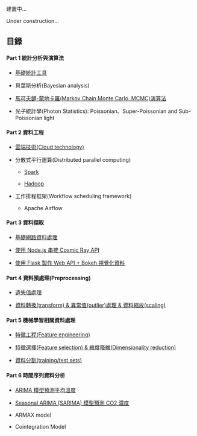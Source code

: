 建置中...

Under construction...

## 目錄

#### Part 1 統計分析與演算法

- [基礎統計工具](https://github.com/yeh8211TK/DataScience/tree/master/Statistics)

- 貝葉斯分析(Bayesian analysis)

- [馬可夫鏈-蒙地卡羅(Markov Chain Monte Carlo, MCMC)演算法](https://github.com/yeh8211TK/DataScience/tree/master/MCMC)

- 光子統計學(Photon Statistics): Poissonian、Super-Poissonian and Sub-Poissonian light

#### Part 2 資料工程

- [雲端技術(Cloud technology)](https://github.com/yeh8211TK/DataScience/tree/master/CloudTech)

- 分散式平行運算(Distributed parallel computing)

  - [Spark](https://github.com/yeh8211TK/DataScience/blob/master/Spark)

  - [Hadoop](https://github.com/yeh8211TK/DataScience/blob/master/Hadoop)

- 工作排程框架(Workflow scheduling framework)

  - Apache Airflow

#### Part 3 資料擷取

- [基礎網路資料處理](https://github.com/yeh8211TK/DataScience/tree/master/WebDataProcessing)

- [使用 Node.js 串接 Cosmic Ray API](https://github.com/yeh8211TK/DataScience/tree/master/CosmicRayAPI)

- [使用 Flask 製作 Web API + Bokeh 視覺化資料](https://github.com/yeh8211TK/DataScience/tree/master/PyFlask)

#### Part 4 資料預處理(Preprocessing)

- [遺失值處理](https://nbviewer.jupyter.org/github/yeh8211TK/DataScience/blob/master/DataPreprocessing/Missing_data.ipynb)

- [資料轉換(transform) & 異常值(outlier)處理 & 資料縮放(scaling)](https://nbviewer.jupyter.org/github/yeh8211TK/DataScience/blob/master/DataPreprocessing/Transform_Outlier_Scaling.ipynb)

#### Part 5 機械學習相關資料處理

- [特徵工程(Feature engineering)](https://nbviewer.jupyter.org/github/yeh8211TK/DataScience/blob/master/MLDataProcessing/Feature_engineering.ipynb)

- [特徵選擇(Feature selection) & 維度降維(Dimensionality reduction)](https://nbviewer.jupyter.org/github/yeh8211TK/DataScience/blob/master/MLDataProcessing/Feature_selection%26Dimensionality_reduction.ipynb)

- [資料分割(training/test sets)](https://nbviewer.jupyter.org/github/yeh8211TK/DataScience/blob/master/MLDataProcessing/Training_Test_Split.ipynb)

#### Part 6 時間序列資料分析

- [ARIMA 模型預測平均溫度](https://nbviewer.jupyter.org/github/yeh8211TK/DataScience/blob/master/TimeSeriesAnalysis/ARIMA.ipynb)

- [Seasonal ARIMA (SARIMA) 模型預測 CO2 濃度](https://nbviewer.jupyter.org/github/yeh8211TK/DataScience/blob/master/TimeSeriesAnalysis/Seasonal_ARIMA_Model.ipynb)

- ARMAX model

- Cointegration Model
